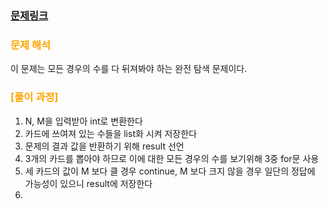     
### [문제링크](https://www.acmicpc.net/problem/2798)

### <span style="color:orange"> 문제 해석 </span>
이 문제는 모든 경우의 수를 다 뒤져봐야 하는 완전 탐색 문제이다.

### 

### <span style="color:orange"> [풀이 과정] </span>
1. N, M을 입력받아 int로 변환한다
2. 카드에 쓰여져 있는 수들을 list화 시켜 저장한다
3. 문제의 결과 값을 반환하기 위해 result 선언
4. 3개의 카드를 뽑아야 하므로 이에 대한 모든 경우의 수를 보기위해 3중 for문 사용
5. 세 카드의 값이 M 보다 클 경우 continue, M 보다 크지 않을 경우 일단의 정답에 가능성이 있으니 result에 저장한다
6. 